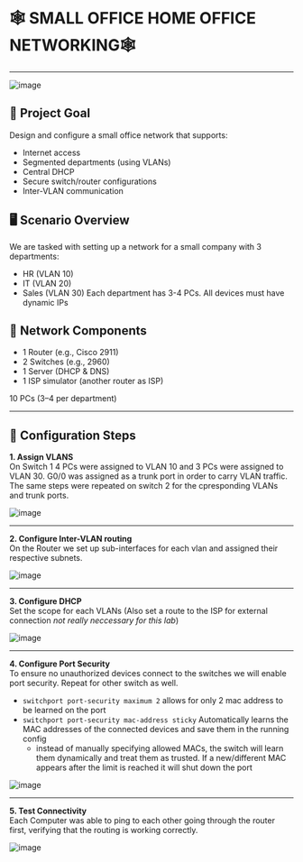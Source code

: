 # 🕸️ SMALL OFFICE HOME OFFICE NETWORKING🕸️

---
![image](https://github.com/user-attachments/assets/6acdaed1-e891-4abb-90c1-a0f84bc71d84)

## 🎯 Project Goal
Design and configure a small office network that supports:
- Internet access
- Segmented departments (using VLANs)
- Central DHCP
- Secure switch/router configurations
- Inter-VLAN communication

## 🖥️ Scenario Overview
We are tasked with setting up a network for a small company with 3 departments:
- HR (VLAN 10)
- IT (VLAN 20)
- Sales (VLAN 30)
Each department has 3-4 PCs. All devices must have dynamic IPs

## 🧱 Network Components

- 1 Router (e.g., Cisco 2911)
- 2 Switches (e.g., 2960)
- 1 Server (DHCP & DNS)
- 1 ISP simulator (another router as ISP)

10 PCs (3–4 per department)

---

## 🔧 Configuration Steps

**1. Assign VLANS**
<br>
On Switch 1 4 PCs were assigned to VLAN 10 and 3 PCs were assigned to VLAN 30. G0/0 was assigned as a trunk port in order to carry VLAN traffic. The same steps were repeated on switch 2 for the cpresponding VLANs and trunk ports.

![image](https://github.com/user-attachments/assets/c8229833-8492-4c95-9ece-2c372da35f07)

---

**2. Configure Inter-VLAN routing**
<br>
On the Router we set up sub-interfaces for each vlan and assigned their respective subnets.

![image](https://github.com/user-attachments/assets/582d6d53-91fa-4bfa-b9b6-98601bdc1a90)

---

**3. Configure DHCP**
<br>
Set the scope for each VLANs (Also set a route to the ISP for external connection *not really neccessary for this lab*)

![image](https://github.com/user-attachments/assets/2a5c6a3b-d09b-4b4e-86d2-21f452cb2bfd)


---

**4. Configure Port Security**
<br>
To ensure no unauthorized devices connect to the switches we will enable port security. Repeat for other switch as well. 

- `switchport port-security maximum 2` allows for only 2 mac address to be learned on the port 
- `switchport port-security mac-address sticky` Automatically learns the MAC addresses of the connected devices and save them in the running config
    - instead of manually specifying allowed MACs, the switch will learn them dynamically and treat them as trusted. If a new/different MAC appears after the limit is reached it will shut down the port 

![image](https://github.com/user-attachments/assets/19d15659-6cd6-4be6-8023-5edb2b40bf0d)


---

**5. Test Connectivity**
<br>
Each Computer was able to ping to each other going through the router first, verifying that the routing is working correctly. 

![image](https://github.com/user-attachments/assets/d101eecc-8d12-42d3-b650-cd80aad65a26)






